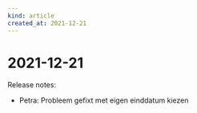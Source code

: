 ```yaml
---
kind: article
created_at: 2021-12-21
---
```


# 2021-12-21

Release notes:

* Petra: Probleem gefixt met  eigen einddatum kiezen
